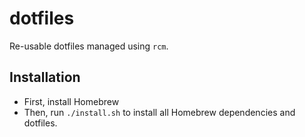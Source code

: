 # dotfiles

Re-usable dotfiles managed using `rcm`. 

## Installation

* First, install Homebrew
* Then, run `./install.sh` to install all Homebrew dependencies and dotfiles.

